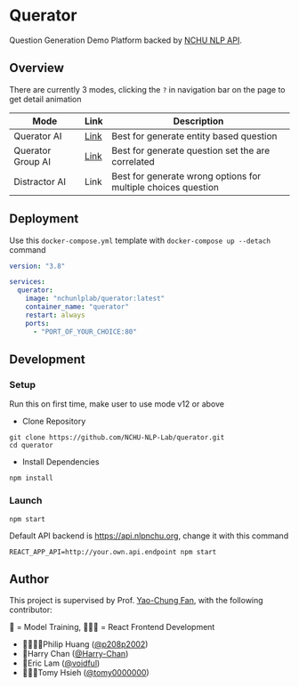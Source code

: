 # Querator

Question Generation Demo Platform backed by [NCHU NLP API](https://github.com/NCHU-NLP-Lab/api).

## Overview

There are currently 3 modes, clicking the `?` in navigation bar on the page to get detail animation

| Mode              | Link                                           | Description                                                   |
| ----------------- | ---------------------------------------------- | ------------------------------------------------------------- |
| Querator AI       | [Link](https://app2.queratorai.com/)           | Best for generate entity based question                       |
| Querator Group AI | [Link](https://app2.queratorai.com/group-mode) | Best for generate question set the are correlated             |
| Distractor AI     | Link                                           | Best for generate wrong options for multiple choices question |

## Deployment

Use this `docker-compose.yml` template with `docker-compose up --detach` command

```yaml
version: "3.8"

services:
  querator:
    image: "nchunlplab/querator:latest"
    container_name: "querator"
    restart: always
    ports:
      - "PORT_OF_YOUR_CHOICE:80"
```

## Development

### Setup

Run this on first time, make user to use mode v12 or above

- Clone Repository

```shell
git clone https://github.com/NCHU-NLP-Lab/querator.git
cd querator
```

- Install Dependencies

```shell
npm install
```

### Launch

```shell
npm start
```

Default API backend is https://api.nlpnchu.org, change it with this command

```shell
REACT_APP_API=http://your.own.api.endpoint npm start
```

## Author

This project is supervised by Prof. [Yao-Chung Fan](http://web.nchu.edu.tw/~yfan/), with the following contributor:

🤖 = Model Training, 🧑🏻‍🎨 = React Frontend Development

- 🤖🧑🏻‍🎨Philip Huang ([@p208p2002](https://github.com/p208p2002))
- 🤖Harry Chan ([@Harry-Chan](https://github.com/Harry-Chan))
- 🤖Eric Lam ([@voidful](https://github.com/voidful))
- 🧑🏻‍🎨Tomy Hsieh ([@tomy0000000](https://github.com/tomy0000000))
